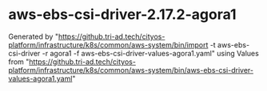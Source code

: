 # aws-ebs-csi-driver-2.17.2-agora1

Generated by "https://github.tri-ad.tech/cityos-platform/infrastructure/k8s/common/aws-system/bin/import -t aws-ebs-csi-driver -r agora1 -f aws-ebs-csi-driver-values-agora1.yaml"
using Values from "https://github.tri-ad.tech/cityos-platform/infrastructure/k8s/common/aws-system/bin/aws-ebs-csi-driver-values-agora1.yaml"
